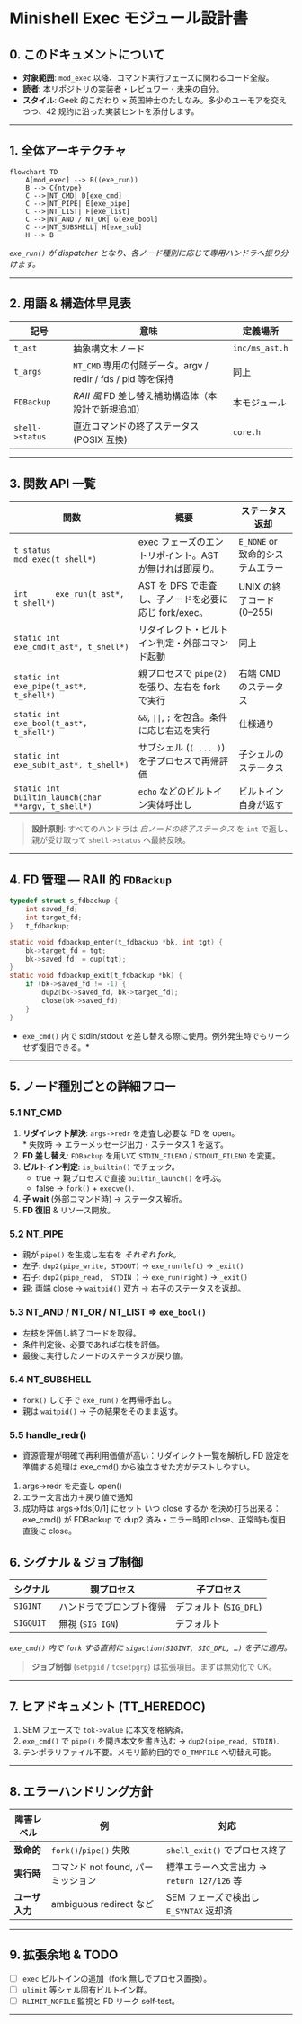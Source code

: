 # Minishell Exec モジュール設計書

## 0. このドキュメントについて

- **対象範囲**: `mod_exec` 以降、コマンド実行フェーズに関わるコード全般。
- **読者**: 本リポジトリの実装者・レビュワー・未来の自分。
- **スタイル**: Geek 的こだわり × 英国紳士のたしなみ。多少のユーモアを交えつつ、42 规约に沿った実装ヒントを添付します。

---

## 1. 全体アーキテクチャ

```mermaid
flowchart TD
    A[mod_exec] --> B((exe_run))
    B --> C{ntype}
    C -->|NT_CMD| D[exe_cmd]
    C -->|NT_PIPE| E[exe_pipe]
    C -->|NT_LIST| F[exe_list]
    C -->|NT_AND / NT_OR| G[exe_bool]
    C -->|NT_SUBSHELL| H[exe_sub]
    H --> B
```

_`exe_run()` が dispatcher となり、各ノード種別に応じて専用ハンドラへ振り分けます。_

---

## 2. 用語 & 構造体早見表

| 記号            | 意味                                                         | 定義場所       |
| --------------- | ------------------------------------------------------------ | -------------- |
| `t_ast`         | 抽象構文木ノード                                             | `inc/ms_ast.h` |
| `t_args`        | `NT_CMD` 専用の付随データ。argv / redir / fds / pid 等を保持 | 同上           |
| `FDBackup`      | _RAII 風_ FD 差し替え補助構造体（本設計で新規追加）          | 本モジュール   |
| `shell->status` | 直近コマンドの終了ステータス (POSIX 互換)                    | `core.h`       |

---

## 3. 関数 API 一覧

| 関数                                               | 概要                                                    | ステータス返却                   |
| -------------------------------------------------- | ------------------------------------------------------- | -------------------------------- |
| `t_status mod_exec(t_shell*)`                      | exec フェーズのエントリポイント。AST が無ければ即戻り。 | `E_NONE` or 致命的システムエラー |
| `int      exe_run(t_ast*, t_shell*)`               | AST を DFS で走査し、子ノードを必要に応じ fork/exec。   | UNIX の終了コード (0–255)        |
| `static int exe_cmd(t_ast*, t_shell*)`             | リダイレクト・ビルトイン判定・外部コマンド起動          | 同上                             |
| `static int exe_pipe(t_ast*, t_shell*)`            | 親プロセスで `pipe(2)` を張り、左右を fork で実行       | 右端 CMD のステータス            |
| `static int exe_bool(t_ast*, t_shell*)`            | `&&`, `\|\|`, `;` を包含。条件に応じ右辺を実行          | 仕様通り                         |
| `static int exe_sub(t_ast*, t_shell*)`             | サブシェル (`( ... )`) を子プロセスで再帰評価           | 子シェルのステータス             |
| `static int builtin_launch(char **argv, t_shell*)` | `echo` などのビルトイン実体呼出し                       | ビルトイン自身が返す             |

> **設計原則**: すべてのハンドラは _自ノードの終了ステータス_ を `int` で返し、親が受け取って `shell->status` へ最終反映。

---

## 4. FD 管理 — RAII 的 `FDBackup`

```c
typedef struct s_fdbackup {
    int saved_fd;
    int target_fd;
}   t_fdbackup;

static void fdbackup_enter(t_fdbackup *bk, int tgt) {
    bk->target_fd = tgt;
    bk->saved_fd  = dup(tgt);
}
static void fdbackup_exit(t_fdbackup *bk) {
    if (bk->saved_fd != -1) {
        dup2(bk->saved_fd, bk->target_fd);
        close(bk->saved_fd);
    }
}
```

- `exe_cmd()` 内で stdin/stdout を差し替える際に使用。例外発生時でもリークせず復旧できる。\*

---

## 5. ノード種別ごとの詳細フロー

### 5.1 NT_CMD

1. **リダイレクト解決**: `args->redr` を走査し必要な FD を open。<br> \* 失敗時 → エラーメッセージ出力・ステータス 1 を返す。
2. **FD 差し替え**: `FDBackup` を用いて `STDIN_FILENO` / `STDOUT_FILENO` を変更。
3. **ビルトイン判定**: `is_builtin()` でチェック。
   - true → 親プロセスで直接 `builtin_launch()` を呼ぶ。
   - false → `fork()` + `execve()`.
4. **子 wait** (外部コマンド時) → ステータス解析。
5. **FD 復旧** & リソース開放。

### 5.2 NT_PIPE

- 親が `pipe()` を生成し左右を _それぞれ fork_。
- 左子: `dup2(pipe_write, STDOUT)` → `exe_run(left)` → `_exit()`
- 右子: `dup2(pipe_read,  STDIN )` → `exe_run(right)` → `_exit()`
- 親: 両端 close → `waitpid()` 双方 → 右子のステータスを返却。

### 5.3 NT_AND / NT_OR / NT_LIST ⇒ `exe_bool()`

- 左枝を評価し終了コードを取得。
- 条件判定後、必要であれば右枝を評価。
- 最後に実行したノードのステータスが戻り値。

### 5.4 NT_SUBSHELL

- `fork()` して子で `exe_run()` を再帰呼出し。
- 親は `waitpid()` → 子の結果をそのまま返す。

### 5.5 handle_redr()

- 資源管理が明確で再利用価値が高い：リダイレクト一覧を解析し FD 設定を準備する処理は exe_cmd() から独立させた方がテストしやすい。

1. args->redr を走査し open()
2. エラー文言出力＋戻り値で通知
3. 成功時は args->fds[0/1] にセット いつ close するか を決め打ち出来る：exe_cmd() が FDBackup で dup2 済み・エラー時即 close、正常時も復旧直後に close。

## 6. シグナル & ジョブ制御

| シグナル  | 親プロセス               | 子プロセス             |
| --------- | ------------------------ | ---------------------- |
| `SIGINT`  | ハンドラでプロンプト復帰 | デフォルト (`SIG_DFL`) |
| `SIGQUIT` | 無視 (`SIG_IGN`)         | デフォルト             |

_`exe_cmd()` 内で `fork` する直前に `sigaction(SIGINT, SIG_DFL, …)` を子に適用。_

> **ジョブ制御** (`setpgid` / `tcsetpgrp`) は拡張項目。まずは無効化で OK。

---

## 7. ヒアドキュメント (TT_HEREDOC)

1. SEM フェーズで `tok->value` に本文を格納済。
2. `exe_cmd()` で `pipe()` を開き本文を書き込む → `dup2(pipe_read, STDIN)`.
3. テンポラリファイル不要。メモリ節約目的で `O_TMPFILE` へ切替え可能。

---

## 8. エラーハンドリング方針

| 障害レベル     | 例                                 | 対応                                       |
| -------------- | ---------------------------------- | ------------------------------------------ |
| **致命的**     | `fork()`/`pipe()` 失敗             | `shell_exit()` でプロセス終了              |
| **実行時**     | コマンド not found, パーミッション | 標準エラーへ文言出力 → `return 127/126` 等 |
| **ユーザ入力** | ambiguous redirect など            | SEM フェーズで検出し `E_SYNTAX` 返却済     |

---

## 9. 拡張余地 & TODO

- [ ] `exec` ビルトインの追加（fork 無しでプロセス置換）。
- [ ] `ulimit` 等シェル固有ビルトイン群。
- [ ] `RLIMIT_NOFILE` 監視と FD リーク self‑test。

---
